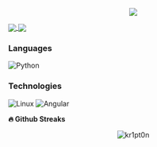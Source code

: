 <p align='center'>
    <img src="https://c.tenor.com/naR85rQtmLsAAAAC/code-secret.gif">
</p>

<a href="https://github-readme-stats.vercel.app/api?username=kr1pt0n&count_private=true&show_icons=true&theme=chartreuse-dark">
  <img align="center" src="https://github-readme-stats.vercel.app/api?username=kr1pt0n&bg_color=30,e96443,904e95&title_color=fff&text_color=fff" />
</a>
<a href="https://github.com/kr1pt0n">
  <img align="center" src="https://github-readme-stats.vercel.app/api/top-langs/?username=kr1pt0n&bg_color=30,e96443,904e95&title_color=fff&text_color=fff" />
</a>


### Languages

![Python](https://img.shields.io/badge/-Python-000?&logo=Python)


### Technologies

![Linux](https://img.shields.io/badge/-Linux-000?&logo=Linux)
![Angular](https://img.shields.io/badge/-Angular-000?&logo=Angular)


<b>🔥 Github Streaks</b>
<p align="center"><img src="https://github-readme-streak-stats.herokuapp.com/?user=kr1pt0n&theme=black-ice&hide_border=true&stroke=0000&background=0D1117&ring=e05397&fire=e05397&currStreakLabel=e05397&bg_color=30,e96443,904e95&title_color=fff&text_color=fff" alt="kr1pt0n" /></p>

